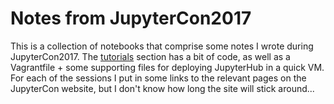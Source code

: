 # Notes from JupyterCon2017

This is a collection of notebooks that comprise some notes I wrote during
JupyterCon2017.  The [tutorials](./tutorials/) section has a bit of code, 
as well as a Vagrantfile + some supporting files for deploying JupyterHub in a quick
VM.  For each of the sessions I put in some links to the relevant pages on the JupyterCon website,
but I don't know how long the site will stick around...
